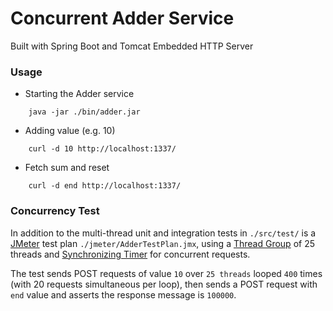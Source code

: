 # Concurrent Adder Service
Built with Spring Boot and Tomcat Embedded HTTP Server 

### Usage
* Starting the Adder service

```
    java -jar ./bin/adder.jar
```

* Adding value (e.g. 10)

```
    curl -d 10 http://localhost:1337/
```

* Fetch sum and reset

```
    curl -d end http://localhost:1337/
```

### Concurrency Test
In addition to the multi-thread unit and integration tests in ``./src/test/`` is a [JMeter](https://jmeter.apache.org/) test plan ``./jmeter/AdderTestPlan.jmx``, using a [Thread Group](https://jmeter.apache.org/usermanual/test_plan.html#thread_group) of 25 threads and  [Synchronizing Timer](http://jmeter.apache.org/usermanual/component_reference.html#Synchronizing_Timer) for concurrent requests. 

The test sends POST requests of value ``10`` over ``25 threads`` looped ``400`` times (with 20 requests simultaneous per loop), then sends a POST request with ``end`` value and asserts the response message is ``100000``.





